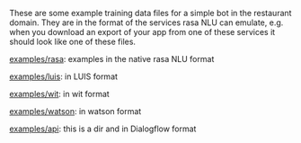 These are some example training data files for a simple bot in the restaurant domain. 
They are in the format of the services rasa NLU can emulate, e.g. when you download an export
of your app from one of these services it should look like one of these files.


[examples/rasa](examples/rasa): examples in the native rasa NLU format

[examples/luis](examples/luis): in LUIS format

[examples/wit](examples/wit): in wit format

[examples/watson](examples/watson): in watson format

[examples/api](examples/api): this is a dir and in Dialogflow format
